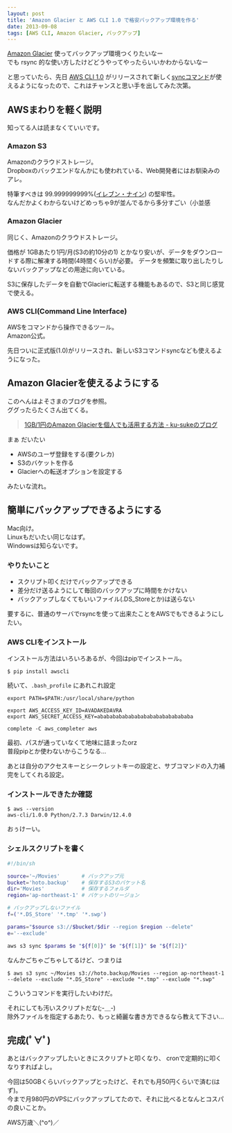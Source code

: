 ```yaml
---
layout: post
title: 'Amazon Glacier と AWS CLI 1.0 で格安バックアップ環境を作る'
date: 2013-09-08
tags: [AWS CLI, Amazon Glacier, バックアップ]
---
```


[Amazon Glacier][Glacier] 使ってバックアップ環境つくりたいなー  
でも rsync 的な使い方したけどどうやってやったらいいかわからないなー

と思っていたら、先日 [AWS CLI 1.0][cli] がリリースされて新しく[syncコマンド][sync]が使えるようになったので、これはチャンスと思い手を出してみた次第。

## AWSまわりを軽く説明
知ってる人は読まなくていいです。

### Amazon S3
Amazonのクラウドストレージ。  
Dropboxのバックエンドなんかにも使われている、Web開発者にはお馴染みのアレ。

特筆すべきは 99.999999999%([イレブン・ナイン][nines]) の堅牢性。  
なんだかよくわからないけどめっちゃ9が並んでるから多分すごい（小並感

### Amazon Glacier
同じく、Amazonのクラウドストレージ。

価格が 1GBあたり1円/月(S3の約10分の1) とかなり安いが、データをダウンロードする際に解凍する時間(4時間くらい)が必要。
データを頻繁に取り出したりしないバックアップなどの用途に向いている。

S3に保存したデータを自動でGlacierに転送する機能もあるので、S3と同じ感覚で使える。

### AWS CLI(Command Line Interface)
AWSをコマンドから操作できるツール。  
Amazon公式。

先日ついに正式版(1.0)がリリースされ、新しいS3コマンドsyncなども使えるようになった。


## Amazon Glacierを使えるようにする
このへんはよそさまのブログを参照。  
ググったらたくさん出てくる。

> [1GB/1円のAmazon Glacierを個人でも活用する方法 - ku-sukeのブログ](http://blog.ku-suke.jp/entry/20130114)

まぁ だいたい

- AWSのユーザ登録をする(要クレカ)
- S3のバケットを作る
- Glacierへの転送オプションを設定する

みたいな流れ。

## 簡単にバックアップできるようにする
Mac向け。  
Linuxもだいたい同じなはず。  
Windowsは知らないです。

### やりたいこと
- スクリプト叩くだけでバックアップできる
- 差分だけ送るようにして毎回のバックアップに時間をかけない
- バックアップしなくてもいいファイル(.DS\_Storeとか)は送らない

要するに、普通のサーバでrsyncを使って出来たことをAWSでもできるようにしたい。

### AWS CLIをインストール
インストール方法はいろいろあるが、今回はpipでインストール。

```
$ pip install awscli
```

続いて、`.bash_profile` にあれこれ設定

```
export PATH=$PATH:/usr/local/share/python

export AWS_ACCESS_KEY_ID=AVADAKEDAVRA
export AWS_SECRET_ACCESS_KEY=abababababababababababababababa

complete -C aws_completer aws
```

最初、パスが通っていなくて地味に詰まったorz  
普段pipとか使わないからこうなる...

あとは自分のアクセスキーとシークレットキーの設定と、サブコマンドの入力補完をしてくれる設定。

### インストールできたか確認

```
$ aws --version
aws-cli/1.0.0 Python/2.7.3 Darwin/12.4.0
```

おぅけーい。

### シェルスクリプトを書く
``` sh
#!/bin/sh

source='~/Movies'       # バックアップ元
bucket='hoto.backup'    # 保存するS3のバケット名
dir='Movies'            # 保存するフォルダ
region='ap-northeast-1' # バケットのリージョン

# バックアップしないファイル
f=('*.DS_Store' '*.tmp' '*.swp')

params="$source s3://$bucket/$dir --region $region --delete"
e='--exclude'

aws s3 sync $params $e "${f[0]}" $e "${f[1]}" $e "${f[2]}"
```

なんかごちゃごちゃしてるけど、つまりは

```
$ aws s3 sync ~/Movies s3://hoto.backup/Movies --region ap-northeast-1 --delete --exclude "*.DS_Store" --exclude "*.tmp" --exclude "*.swp"
```

こういうコマンドを実行したいわけだ。

それにしても汚いスクリプトだな(;-＿-)  
除外ファイルを指定するあたり、もっと綺麗な書き方できるなら教えて下さい...

## 完成(ﾟ∀ﾟ)
あとはバックアップしたいときにスクリプトと叩くなり、
cronで定期的に叩くなりすればよし。

今回は50GBくらいバックアップとったけど、それでも月50円くらいで済む(はず)。  
今まで月980円のVPSにバックアップしてたので、それに比べるとなんとコスパの良いことか。

AWS万歳＼(^o^)／

[Glacier]: http://aws.amazon.com/jp/glacier/
[cli]: http://aws.amazon.com/jp/cli/
[sync]: http://docs.aws.amazon.com/cli/latest/reference/s3/sync.html
[nines]: http://www.sophia-it.com/content/99.999999999
